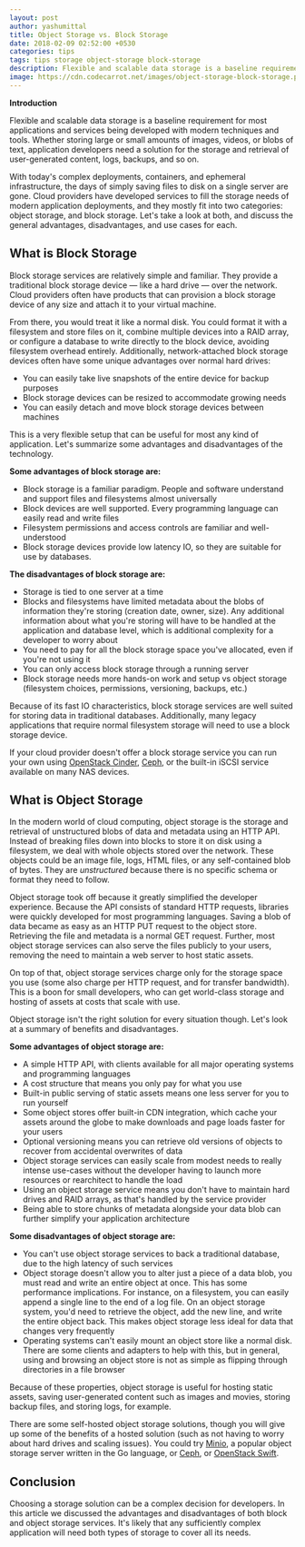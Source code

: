 ```yaml
---
layout: post
author: yashumittal
title: Object Storage vs. Block Storage
date: 2018-02-09 02:52:00 +0530
categories: tips
tags: tips storage object-storage block-storage
description: Flexible and scalable data storage is a baseline requirement for most applications and services being developed with modern techniques and tools.
image: https://cdn.codecarrot.net/images/object-storage-block-storage.png
---
```


**Introduction**

Flexible and scalable data storage is a baseline requirement for most applications and services being developed with modern techniques and tools. Whether storing large or small amounts of images, videos, or blobs of text, application developers need a solution for the storage and retrieval of user-generated content, logs, backups, and so on.

With today's complex deployments, containers, and ephemeral infrastructure, the days of simply saving files to disk on a single server are gone. Cloud providers have developed services to fill the storage needs of modern application deployments, and they mostly fit into two categories: object storage, and block storage.
Let's take a look at both, and discuss the general advantages, disadvantages, and use cases for each.

## What is Block Storage

Block storage services are relatively simple and familiar. They provide a traditional block storage device — like a hard drive — over the network. Cloud providers often have products that can provision a block storage device of any size and attach it to your virtual machine.

From there, you would treat it like a normal disk. You could format it with a filesystem and store files on it, combine multiple devices into a RAID array, or configure a database to write directly to the block device, avoiding filesystem overhead entirely. Additionally, network-attached block storage devices often have some unique advantages over normal hard drives:

* You can easily take live snapshots of the entire device for backup purposes
* Block storage devices can be resized to accommodate growing needs
* You can easily detach and move block storage devices between machines

This is a very flexible setup that can be useful for most any kind of application. Let's summarize some advantages and disadvantages of the technology.

**Some advantages of block storage are:**

* Block storage is a familiar paradigm. People and software understand and support files and filesystems almost universally
* Block devices are well supported. Every programming language can easily read and write files
* Filesystem permissions and access controls are familiar and well-understood
* Block storage devices provide low latency IO, so they are suitable for use by databases.

**The disadvantages of block storage are:**

* Storage is tied to one server at a time
* Blocks and filesystems have limited metadata about the blobs of information they're storing (creation date, owner, size). Any additional information about what you're storing will have to be handled at the application and database level, which is additional complexity for a developer to worry about
* You need to pay for all the block storage space you've allocated, even if you're not using it
* You can only access block storage through a running server
* Block storage needs more hands-on work and setup vs object storage (filesystem choices, permissions, versioning, backups, etc.)

Because of its fast IO characteristics, block storage services are well suited for storing data in traditional databases. Additionally, many legacy applications that require normal filesystem storage will need to use a block storage device.

If your cloud provider doesn't offer a block storage service you can run your own using [OpenStack Cinder](https://www.openstack.org/software/releases/ocata/components/cinder), [Ceph](http://ceph.com/), or the built-in iSCSI service available on many NAS devices.

## What is Object Storage

In the modern world of cloud computing, object storage is the storage and retrieval of unstructured blobs of data and metadata using an HTTP API. Instead of breaking files down into blocks to store it on disk using a filesystem, we deal with whole objects stored over the network. These objects could be an image file, logs, HTML files, or any self-contained blob of bytes. They are *unstructured* because there is no specific schema or format they need to follow.

Object storage took off because it greatly simplified the developer experience. Because the API consists of standard HTTP requests, libraries were quickly developed for most programming languages. Saving a blob of data became as easy as an HTTP PUT request to the object store. Retrieving the file and metadata is a normal GET request. Further, most object storage services can also serve the files publicly to your users, removing the need to maintain a web server to host static assets.

On top of that, object storage services charge only for the storage space you use (some also charge per HTTP request, and for transfer bandwidth). This is a boon for small developers, who can get world-class storage and hosting of assets at costs that scale with use.

Object storage isn't the right solution for every situation though. Let's look at a summary of benefits and disadvantages.

**Some advantages of object storage are:**

* A simple HTTP API, with clients available for all major operating systems and programming languages
* A cost structure that means you only pay for what you use
* Built-in public serving of static assets means one less server for you to run yourself
* Some object stores offer built-in CDN integration, which cache your assets around the globe to make downloads and page loads faster for your users
* Optional versioning means you can retrieve old versions of objects to recover from accidental overwrites of data
* Object storage services can easily scale from modest needs to really intense use-cases without the developer having to launch more resources or rearchitect to handle the load
* Using an object storage service means you don't have to maintain hard drives and RAID arrays, as that's handled by the service provider
* Being able to store chunks of metadata alongside your data blob can further simplify your application architecture

**Some disadvantages of object storage are:**

* You can't use object storage services to back a traditional database, due to the high latency of such services
* Object storage doesn't allow you to alter just a piece of a data blob, you must read and write an entire object at once. This has some performance implications. For instance, on a filesystem, you can easily append a single line to the end of a log file. On an object storage system, you'd need to retrieve the object, add the new line, and write the entire object back. This makes object storage less ideal for data that changes very frequently
* Operating systems can't easily mount an object store like a normal disk. There are some clients and adapters to help with this, but in general, using and browsing an object store is not as simple as flipping through directories in a file browser

Because of these properties, object storage is useful for hosting static assets, saving user-generated content such as images and movies, storing backup files, and storing logs, for example.

There are some self-hosted object storage solutions, though you will give up some of the benefits of a hosted solution (such as not having to worry about hard drives and scaling issues). You could try [Minio](https://www.minio.io/), a popular object storage server written in the Go language, or [Ceph](http://ceph.com/), or [OpenStack Swift](https://www.openstack.org/software/releases/ocata/components/swift).

## Conclusion

Choosing a storage solution can be a complex decision for developers. In this article we discussed the advantages and disadvantages of both block and object storage services. It's likely that any sufficiently complex application will need both types of storage to cover all its needs.

